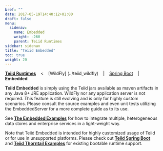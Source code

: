 ```yaml
---
bref: ""
date: 2017-05-19T14:40:12+01:00
draft: false
menu:
  sidenav:
    name: Embedded
    weight: -260
    parent: Teiid Runtimes
sidebar: sidenav
title: "Teiid Embedded"
toc: true
weight: 20
---
```

[**Teiid Runtimes**](..) &nbsp;&nbsp; < &nbsp;&nbsp; [WildFly] (../teiid_wildfly) &nbsp;&nbsp;  | &nbsp;&nbsp; [Spring Boot](../springboot) &nbsp;&nbsp; | &nbsp;&nbsp; **Embedded** 

**Teiid Embedded** is simply using the Teiid jars available as maven artifacts in any Java 8+ JRE application. WildFly nor any application server is not required. This feature is still evolving and is only for highly custom scenarios. Please consult the source examples and even unit tests utilizing the EmbeddedServer for a more complete guide as to its use.

See [**The Embedded Examples**](https://github.com/teiid/teiid-embedded-examples) for how to integrate multiple, heterogeneous data stores and enterprise services in a light-weight way.

Note that Teiid Embedded is intended for highly customized usage of Teiid or for use in unsupported platforms.  Please check out [**Teiid Spring Boot**](https://github.com/teiid/teiid-spring-boot) and [**Teiid Thorntail Examples**](https://github.com/teiid/thorntail-teiid-examples) for existing bootable runtime support.
